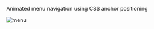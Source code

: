 Animated menu navigation using CSS anchor positioning

![menu](https://github.com/user-attachments/assets/754130b6-349f-4a08-9190-66244780a324)
